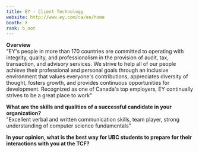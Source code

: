 ```yaml
---
title: EY - Client Technology
website: http://www.ey.com/ca/en/home
booth: X
rank: b_not
---
```

**Overview**  
"EY's people in more than 170 countries are committed to operating with integrity, quality, and professionalism in the provision of audit, tax, transaction, and advisory services. We strive to help all of our people achieve their professional and personal goals through an inclusive environment that values everyone's contributions, appreciates diversity of thought, fosters growth, and provides continuous opportunities for development. Recognized as one of Canada's top employers, EY continually strives to be a great place to work"
  
**What are the skills and qualities of a successful candidate in your organization?**  
"Excellent verbal and written communication skills, team player, strong understanding of computer science fundamentals"
  
**In your opinion, what is the best way for UBC students to prepare for their interactions with you at the TCF?**  

